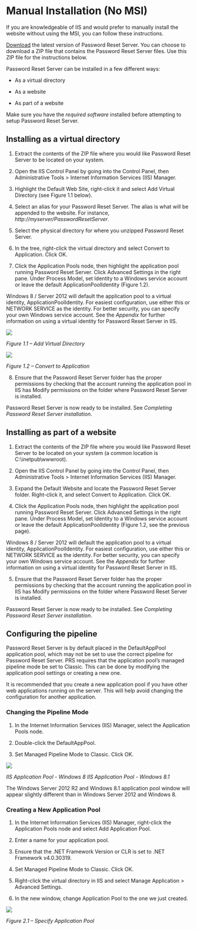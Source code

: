 [title]: # (Manual Installation)
[tags]: # (manual, install)
[priority]: # (109)

# Manual Installation (No MSI)

If you are knowledgeable of IIS and would prefer to manually install the website without using the MSI, you can follow these instructions.

[Download](https://updates.thycotic.net/links.ashx?prsofflinefile) the latest version of Password Reset Server. You can choose to download a ZIP file that contains the Password Reset Server files. Use this ZIP file for the instructions below.

Password Reset Server can be installed in a few different ways:

- As a virtual directory

- As a website

- As part of a website

Make sure you have the *required software* installed before attempting to setup Password Reset Server.

## Installing as a virtual directory

1. Extract the contents of the ZIP file where you would like Password Reset Server to be located on your system.

2. Open the IIS Control Panel by going into the Control Panel, then Administrative Tools \> Internet Information Services (IIS) Manager.

3. Highlight the Default Web Site, right-click it and select Add Virtual Directory (see Figure 1.1 below).

4. Select an alias for your Password Reset Server. The alias is what will be appended to the website. For instance, *http://myserver/PasswordResetServer*.

5. Select the physical directory for where you unzipped Password Reset Server.

6. In the tree, right-click the virtual directory and select Convert to Application. Click OK.

7. Click the Application Pools node, then highlight the application pool running Password Reset Server. Click Advanced Settings in the right pane. Under Process Model, set Identity to a Windows service account or leave the default ApplicationPoolIdentity (Figure 1.2).

Windows 8 / Server 2012 will default the application pool to a virtual identity, ApplicationPoolIdentity. For easiest configuration, use either this or NETWORK SERVICE as the identity. For better security, you can specify your own Windows service account. See the *Appendix* for further information on using a virtual identity for Password Reset Server in IIS.

![](images/manual-1.jpg)

*Figure 1.1 – Add Virtual Directory* 

![](images/manual-2.jpg)

*Figure 1.2 – Convert to Application* 

8. Ensure that the Password Reset Server folder has the proper permissions by checking that the account running the application pool in IIS has Modify permissions on the folder where Password Reset Server is installed.

Password Reset Server is now ready to be installed. See *Completing Password Reset Server installation*.

## Installing as part of a website

1. Extract the contents of the ZIP file where you would like Password Reset Server to be located on your system (a common location is C:\\inetpub\\wwwroot).

2. Open the IIS Control Panel by going into the Control Panel, then Administrative Tools \> Internet Information Services (IIS) Manager.

3. Expand the Default Website and locate the Password Reset Server folder. Right-click it, and select Convert to Application. Click OK.

4. Click the Application Pools node, then highlight the application pool running Password Reset Server. Click Advanced Settings in the right pane. Under Process Model, set Identity to a Windows service account or leave the default ApplicationPoolIdentity (Figure 1.2, see the previous page).

Windows 8 / Server 2012 will default the application pool to a virtual identity, ApplicationPoolIdentity. For easiest configuration, use either this or NETWORK SERVICE as the identity. For better security, you can specify your own Windows service account. See the *Appendix* for further information on using a virtual identity for Password Reset Server in IIS.

5. Ensure that the Password Reset Server folder has the proper permissions by checking that the account running the application pool in IIS has Modify permissions on the folder where Password Reset Server is installed.

Password Reset Server is now ready to be installed. See *Completing Password Reset Server installation*.

## Configuring the pipeline

Password Reset Server is by default placed in the DefaultAppPool application pool, which may not be set to use the correct pipeline for Password Reset Server. PRS requires that the application pool’s managed pipeline mode be set to Classic. This can be done by modifying the application pool settings or creating a new one.

It is recommended that you create a new application pool if you have other web applications running on the server. This will help avoid changing the configuration for another application.

### Changing the Pipeline Mode

1. In the Internet Information Services (IIS) Manager, select the Application Pools node.

2. Double-click the DefaultAppPool.

3. Set Managed Pipeline Mode to Classic. Click OK.

![](images/manual-3.jpg)

*IIS Application Pool - Windows 8 IIS Application Pool - Windows 8.1*

The Windows Server 2012 R2 and Windows 8.1 application pool window will appear slightly different than in Windows Server 2012 and Windows 8.

### Creating a New Application Pool

1. In the Internet Information Services (IIS) Manager, right-click the Application Pools node and select Add Application Pool.

2. Enter a name for your application pool.

3. Ensure that the .NET Framework Version or CLR is set to .NET Framework v4.0.30319.

4. Set Managed Pipeline Mode to Classic. Click OK.

5. Right-click the virtual directory in IIS and select Manage Application \> Advanced Settings.

6. In the new window, change Application Pool to the one we just created.

![](images/manual-4.jpg)

*Figure 2.1 – Specify Application Pool*